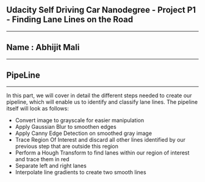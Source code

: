 ## Udacity Self Driving Car Nanodegree - Project P1 - Finding Lane Lines on the Road
---------------------------------------------------------------------------------------
## Name : Abhijit Mali
----------------------
## PipeLine 
---------------------------------------------------------------------------------------------------------------------------
In this part, we will cover in detail the different steps needed to create our pipeline, which will enable us to identify and classify lane lines. The pipeline itself will look as follows:

* Convert image to grayscale for easier manipulation
* Apply Gaussian Blur to smoothen edges
* Apply Canny Edge Detection on smoothed gray image
* Trace Region Of Interest and discard all other lines identified by our previous step that are outside this region
* Perform a Hough Transform to find lanes within our region of interest and trace them in red
* Separate left and right lanes
* Interpolate line gradients to create two smooth lines

